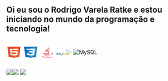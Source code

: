 ## Oi eu sou o Rodrigo Varela Ratke e estou iniciando no mundo da programação e tecnologia!

<div style="display: inline_block"><br>
  <img align="center" alt="HTML" height="30" width="40" src="https://raw.githubusercontent.com/devicons/devicon/master/icons/html5/html5-original.svg">
  <img align="center" alt="CSS" height="30" width="40" src="https://raw.githubusercontent.com/devicons/devicon/master/icons/css3/css3-original.svg">
  <img align="center" alt="JAVA" height="30" width="40" src="https://github.com/devicons/devicon/blob/master/icons/java/java-plain.svg">
 <img align="center" alt="MySQL" height="30" width="40" src="https://github.com/devicons/devicon/blob/master/icons/mysql/mysql-original-wordmark.svg">
   <img align="center" alt="MySQL" height="30" width="40" src=">https://github.com/devicons/devicon/blob/master/icons/oracle/oracle-original.svg">
</div>
  
  ##
 
<div> 
  <a href=["https://www.instagram.com/ratke_rodrigo/]" target="_blank"><img src="https://img.shields.io/badge/-Instagram-%23E4405F?style=for-the-badge&logo=instagram&logoColor=white" 
  <a href =["mailto:rodrigoratkee@gmail.com"]><img src="https://img.shields.io/badge/-Gmail-%23333?style=for-the-badge&logo=gmail&logoColor=white" target="_blank"></a>
  <a href=["https://www.linkedin.com/in/rodrigo-varela-ratke-63a92b114"]target="_blank"><img src="https://img.shields.io/badge/-LinkedIn-%230077B5?style=for-the-badge&logo=linkedin&logoColor=white" target="_blank"></a> 
  
</div>
